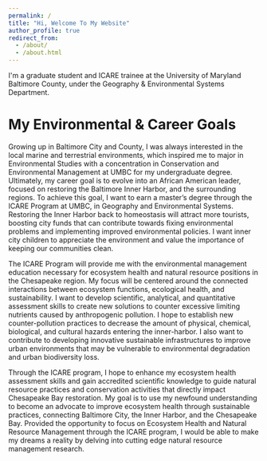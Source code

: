 ```yaml
---
permalink: /
title: "Hi, Welcome To My Website"
author_profile: true
redirect_from: 
  - /about/
  - /about.html
---
```

I'm a graduate student and ICARE trainee at the University of Maryland Baltimore County, under the Geography & Environmental Systems Department.


My Environmental & Career Goals
======

Growing up in Baltimore City and County, I was always interested in the local marine
and terrestrial environments, which inspired me to major in Environmental Studies with a
concentration in Conservation and Environmental Management at UMBC for my undergraduate
degree. Ultimately, my career goal is to evolve into an African American leader, focused on
restoring the Baltimore Inner Harbor, and the surrounding regions. To achieve this goal, I want to earn a master’s degree through the ICARE Program at UMBC, in Geography and Environmental Systems. Restoring the Inner Harbor back to homeostasis will attract more tourists, boosting city funds that can contribute towards fixing environmental problems and implementing improved environmental policies. I want inner city children to appreciate the environment and value the importance of keeping our communities clean. 

The ICARE Program will provide me with the environmental management education necessary for ecosystem health and natural resource positions in the Chesapeake region. My focus will be centered around the connected interactions between ecosystem functions, ecological health, and sustainability. I want to develop scientific, analytical, and quantitative assessment skills to create new solutions to counter excessive limiting nutrients caused by anthropogenic pollution. I hope to establish new counter-pollution practices to decrease the amount of physical, chemical, biological, and cultural hazards entering the inner-harbor. I also want to contribute to developing innovative sustainable infrastructures to improve urban environments that may be vulnerable to environmental degradation and  urban biodiversity loss.

Through the ICARE program, I hope to enhance my ecosystem health assessment skills and gain accredited scientific knowledge to guide natural resource practices and conservation activities that directly impact Chesapeake Bay restoration.
My goal is to use my newfound understanding to become an advocate to improve ecosystem health through sustainable practices, connecting Baltimore City, the Inner Harbor, and the Chesapeake Bay. Provided the opportunity to focus on Ecosystem Health and Natural Resource Management through the ICARE program, I would be able to make my dreams a reality by delving into cutting edge natural resource management research.




